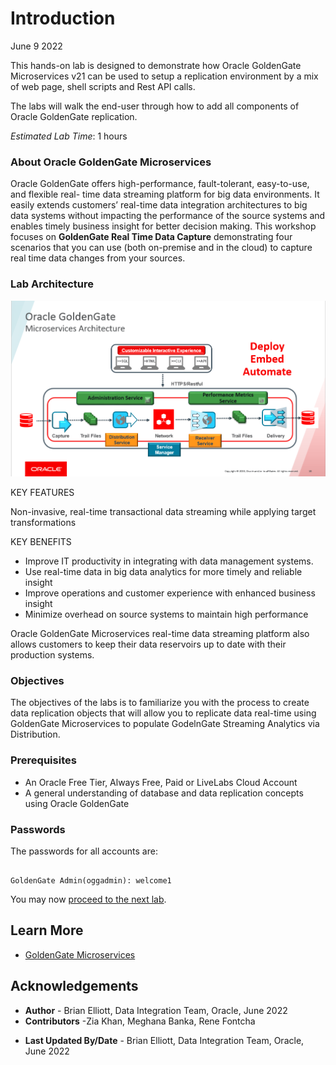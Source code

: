 # Introduction
June 9 2022

This hands-on lab is designed to demonstrate how Oracle GoldenGate Microservices v21 can be used to setup a replication environment by a mix of web page, shell scripts and Rest API calls.

The labs will walk the end-user through how to add all components of Oracle GoldenGate replication.

*Estimated Lab Time*: 1 hours

### About Oracle GoldenGate Microservices
Oracle GoldenGate offers high-performance, fault-tolerant, easy-to-use, and flexible real- time data streaming platform for big data environments. It easily extends customers’ real-time data integration architectures to big data systems without impacting the performance of the source systems and enables timely business insight for better decision making. This workshop focuses on **GoldenGate Real Time Data Capture** demonstrating four scenarios that you can use (both on-premise and in the cloud) to capture real time data changes from your sources.

### Lab Architecture
![](./images/ggmicroservicesarchitecture.png " ")

KEY FEATURES

Non-invasive, real-time transactional data streaming while applying target transformations

KEY BENEFITS

- Improve IT productivity in integrating with data management systems.
- Use real-time data in big data analytics for more timely and reliable insight
- Improve operations and customer experience with enhanced business insight
- Minimize overhead on source systems to maintain high performance

Oracle GoldenGate Microservices real-time data streaming platform also allows customers to keep their data reservoirs up to date with their production systems.

### Objectives
The objectives of the labs is to familiarize you with the process to create data replication objects that will allow you to replicate data real-time using GoldenGate Microservices to populate GodelnGate Streaming Analytics via Distribution.

### Prerequisites
* An Oracle Free Tier, Always Free, Paid or LiveLabs Cloud Account
* A general understanding of database and data replication concepts using Oracle GoldenGate

### Passwords

The passwords for all accounts are:

```

GoldenGate Admin(oggadmin): welcome1
```  

You may now [proceed to the next lab](#next).

## Learn More

* [GoldenGate Microservices](https://docs.oracle.com/en/middleware/goldengate/core/21.1/index.html)

## Acknowledgements
* **Author** - Brian Elliott, Data Integration Team, Oracle, June 2022
* **Contributors** -Zia Khan, Meghana Banka, Rene Fontcha
- **Last Updated By/Date** - Brian Elliott, Data Integration Team, Oracle, June 2022
